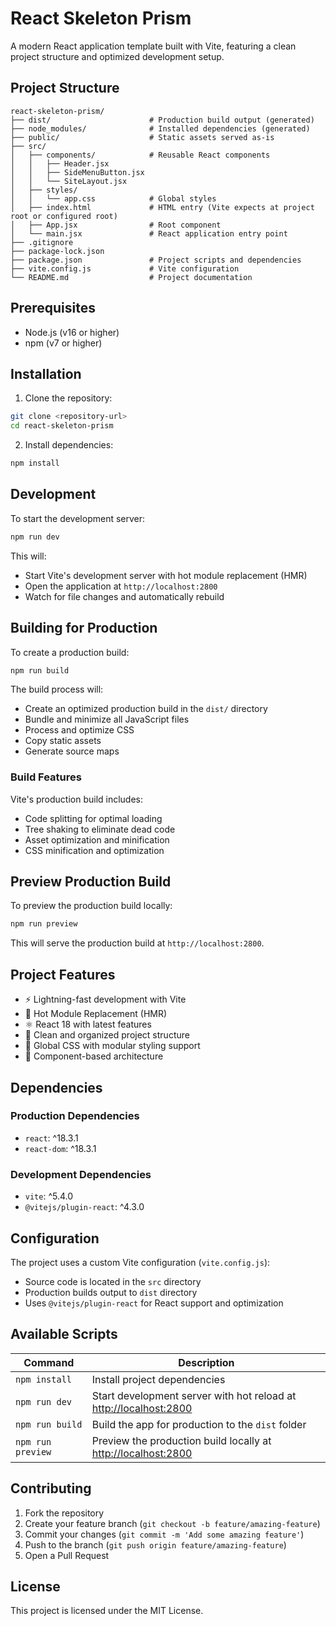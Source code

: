 # React Skeleton Prism

A modern React application template built with Vite, featuring a clean project structure and optimized development setup.

## Project Structure

```
react-skeleton-prism/
├── dist/                      # Production build output (generated)
├── node_modules/              # Installed dependencies (generated)
├── public/                    # Static assets served as-is
├── src/
│   ├── components/            # Reusable React components
│   │   ├── Header.jsx
│   │   ├── SideMenuButton.jsx
│   │   └── SiteLayout.jsx
│   ├── styles/
│   │   └── app.css            # Global styles
│   ├── index.html             # HTML entry (Vite expects at project root or configured root)
│   ├── App.jsx                # Root component
│   └── main.jsx               # React application entry point
├── .gitignore
├── package-lock.json
├── package.json               # Project scripts and dependencies
├── vite.config.js             # Vite configuration
└── README.md                  # Project documentation
```

## Prerequisites

- Node.js (v16 or higher)
- npm (v7 or higher)

## Installation

1. Clone the repository:
```bash
git clone <repository-url>
cd react-skeleton-prism
```

2. Install dependencies:
```bash
npm install
```

## Development

To start the development server:

```bash
npm run dev
```

This will:
- Start Vite's development server with hot module replacement (HMR)
- Open the application at `http://localhost:2800`
- Watch for file changes and automatically rebuild

## Building for Production

To create a production build:

```bash
npm run build
```

The build process will:
- Create an optimized production build in the `dist/` directory
- Bundle and minimize all JavaScript files
- Process and optimize CSS
- Copy static assets
- Generate source maps

### Build Features

Vite's production build includes:
- Code splitting for optimal loading
- Tree shaking to eliminate dead code
- Asset optimization and minification
- CSS minification and optimization

## Preview Production Build

To preview the production build locally:

```bash
npm run preview
```

This will serve the production build at `http://localhost:2800`.

## Project Features

- ⚡️ Lightning-fast development with Vite
- 🔄 Hot Module Replacement (HMR)
- ⚛️ React 18 with latest features
- 📁 Clean and organized project structure
- 🎨 Global CSS with modular styling support
- 🧩 Component-based architecture

## Dependencies

### Production Dependencies
- `react`: ^18.3.1
- `react-dom`: ^18.3.1

### Development Dependencies
- `vite`: ^5.4.0
- `@vitejs/plugin-react`: ^4.3.0

## Configuration

The project uses a custom Vite configuration (`vite.config.js`):
- Source code is located in the `src` directory
- Production builds output to `dist` directory
- Uses `@vitejs/plugin-react` for React support and optimization

## Available Scripts

| Command         | Description                                                                                    |
| --------------- | ---------------------------------------------------------------------------------------------- |
| `npm install`   | Install project dependencies                                                                   |
| `npm run dev`   | Start development server with hot reload at [http://localhost:2800](http://localhost:2800)     |
| `npm run build` | Build the app for production to the `dist` folder                                             |
| `npm run preview`| Preview the production build locally at [http://localhost:2800](http://localhost:2800)        |

## Contributing

1. Fork the repository
2. Create your feature branch (`git checkout -b feature/amazing-feature`)
3. Commit your changes (`git commit -m 'Add some amazing feature'`)
4. Push to the branch (`git push origin feature/amazing-feature`)
5. Open a Pull Request

## License

This project is licensed under the MIT License.